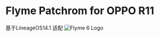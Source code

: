# Flyme Patchrom for OPPO R11
基于LineageOS14.1 适配
![Flyme 6 Logo](https://raw.githubusercontent.com/NESPTechnology/FlymeOS_devices_P8Lite/android-6.0/images/flyme.png)

